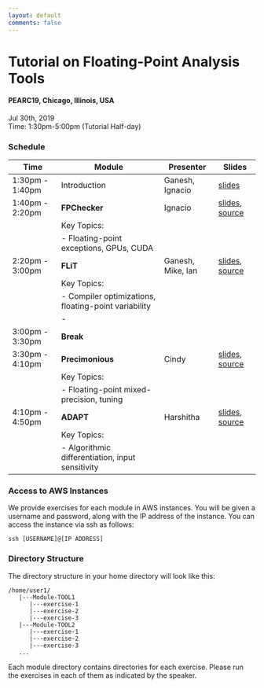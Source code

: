 ```yaml
---
layout: default
comments: false
---
```



# Tutorial on Floating-Point Analysis Tools
#### PEARC19, Chicago, Illinois, USA <br />
Jul 30th, 2019 <br />
Time: 1:30pm-5:00pm (Tutorial Half-day)

### Schedule

| Time | Module | Presenter | Slides |
|------|--------|-----------|--------|
| 1:30pm - 1:40pm | Introduction |  Ganesh, Ignacio | [slides](./slides/intro-slides.pdf) |
| 1:40pm - 2:20pm |  **FPChecker**  | Ignacio          | [slides](./slides/Module-FPChecker.pdf), [source](./source/Module-FPChecker.zip)|
|      |  Key Topics:       |           |        |
|      |  - Floating-point exceptions, GPUs, CUDA       |           |        |
| 2:20pm - 3:00pm |  **FLiT**  | Ganesh, Mike, Ian          | [slides](./slides/Module-FLiT.pdf), [source](./source/Module-FLiT.zip)|
|      |  Key Topics:       |           |        |
|      |  - Compiler optimizations, floating-point variability       |           |        |
|      |  -        |           |        |
| 3:00pm - 3:30pm     |  **Break**       |           |        |
| 3:30pm - 4:10pm |  **Precimonious**  | Cindy          | [slides](#), [source](./source/Module-Precimonious.zip)|
|      |  Key Topics:       |           |        |
|      |  - Floating-point mixed-precision, tuning       |           |        |
| 4:10pm - 4:50pm |  **ADAPT**  | Harshitha          | [slides](#), [source](./source/Module-ADAPT.zip)|
|      |  Key Topics:       |           |        |
|      |  - Algorithmic differentiation, input sensitivity       |           |        |

### Access to AWS Instances

We provide exercises for each module in AWS instances. You will be given a username and password,
along with the IP address of the instance. You can access the instance via ssh as follows:

```
ssh [USERNAME]@[IP ADDRESS]
```

### Directory Structure

The directory structure in your home directory will look like this:

```
/home/user1/
   |---Module-TOOL1
      |---exercise-1
      |---exercise-2
      |---exercise-3
   |---Module-TOOL2
      |---exercise-1
      |---exercise-2
      |---exercise-3
   ...
```

Each module directory contains directories for each exercise. Please run the exercises in each of them as indicated
by the speaker.



